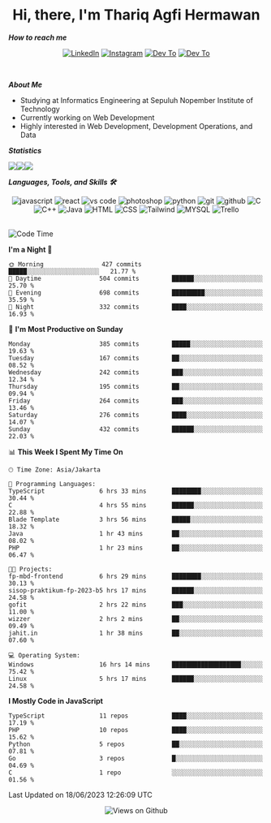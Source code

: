 <div align="center">
  <h1>Hi, there, I'm Thariq Agfi Hermawan</h1>
</div>


***How to reach me***
<p align='center'>
   <a href="https://www.linkedin.com/in/thariqagfihermawan" target="_blank"><img src="https://img.shields.io/badge/LinkedIn-0077B5?style=for-the-badge&logo=linkedin&logoColor=white" alt="LinkedIn"></a>
   <a href="https://www.instagram.com/thoriqagfi" target="_blank"><img src="https://img.shields.io/badge/Instagram-E4405F?style=for-the-badge&logo=instagram&logoColor=white" alt="Instagram"></a>
   <a href="https://medium.com/@thoriq.aghfi60" target="_blank"><img src="https://img.shields.io/badge/Medium-12100E?style=for-the-badge&logo=medium&logoColor=white" alt="Dev To"></a>
   <a href="https://linktr.ee/thoriqagfi" target="_blank"><img src="https://img.shields.io/badge/linktree-1de9b6?style=for-the-badge&logo=linktree&logoColor=white" alt="Dev To"></a>
</p>

<br>

***About Me***
- Studying at Informatics Engineering at Sepuluh Nopember Institute of Technology
- Currently working on Web Development
- Highly interested in Web Development, Development Operations, and Data

***Statistics***

<!-- [![GitHub Streak](http://github-readme-streak-stats.herokuapp.com?user=thoriqagfi&theme=dark)](https://git.io/streak-stats) -->

<div align="center">
  <div style="display: flex;">
    <img src="http://github-readme-streak-stats.herokuapp.com?user=thoriqagfi&theme=chartreuse-dark"/>
    <img src="https://github-readme-stats.vercel.app/api/top-langs/?username=thoriqagfi&layout=compact&&theme=chartreuse-dark&langs_count=8)](https://github.com/thoriqagfi"/>
    <img src="https://github-readme-stats.vercel.app/api?username=thoriqagfi&show_icons=true&theme=chartreuse-dark"/>
  </div>
</div>

<!-- [![Top Langs](https://github-readme-stats.vercel.app/api/top-langs/?username=thoriqagfi&layout=compact&&theme=chartreuse-dark&langs_count=8)](https://github.com/thoriqagfi)
< ![Agfi's GitHub stats](https://github-readme-stats.vercel.app/api?username=thoriqagfi&show_icons=true&theme=chartreuse-dark) -->

***Languages, Tools, and Skills 🛠***

  <div align="center">
    <img src="https://img.shields.io/badge/JavaScript-F7DF1E?style=for-the-badge&logo=javascript&logoColor=black" alt="javascript" />
    <img src="https://img.shields.io/badge/React-61DAFB?style=for-the-badge&logo=react&logoColor=black" alt="react" />
    <img src="https://img.shields.io/badge/vs%20code-007ACC?style=for-the-badge&logo=visual%20studio%20code&logoColor=white" alt="vs code" />
    <img src="https://img.shields.io/badge/adobe%20photoshop-31A8FF?style=for-the-badge&logo=adobe%20photoshop&logoColor=white" alt="photoshop" />
    <img src="https://img.shields.io/badge/python-3776AB?style=for-the-badge&logo=python&logoColor=white" alt="python" />
    <img src="https://img.shields.io/badge/Git-F05032?style=for-the-badge&logo=git&logoColor=white" alt="git" />
    <img src="https://img.shields.io/badge/GitHub-100000?style=for-the-badge&logo=github&logoColor=white" alt="github" />
    <img src="https://img.shields.io/badge/c-%2300599C.svg?style=for-the-badge&logo=c&logoColor=white" alt="C" />
    <img src="https://img.shields.io/badge/c++-%2300599C.svg?style=for-the-badge&logo=c%2B%2B&logoColor=white" alt="C++" />
    <img src="https://img.shields.io/badge/Java-ED8B00?style=for-the-badge&logo=java&logoColor=white" alt="Java"/>
    <img src="https://img.shields.io/badge/HTML5-E34F26?style=for-the-badge&logo=html5&logoColor=white" alt="HTML" />
    <img src="https://img.shields.io/badge/CSS-239120?&style=for-the-badge&logo=css3&logoColor=white" alt ="CSS" />
    <img src="https://img.shields.io/badge/tailwindcss-%2338B2AC.svg?style=for-the-badge&logo=tailwind-css&logoColor=white" alt="Tailwind" />
    <img src="https://img.shields.io/badge/MySQL-00000F?style=for-the-badge&logo=mysql&logoColor=white" alt="MYSQL" />
    <img src="https://img.shields.io/badge/Trello-%23026AA7.svg?style=for-the-badge&logo=Trello&logoColor=white" alt="Trello" />
  </div><br>

<!--START_SECTION:waka-->
![Code Time](http://img.shields.io/badge/Code%20Time-496%20hrs%2036%20mins-blue)

**I'm a Night 🦉** 

```text
🌞 Morning                427 commits         █████░░░░░░░░░░░░░░░░░░░░   21.77 % 
🌆 Daytime                504 commits         ██████░░░░░░░░░░░░░░░░░░░   25.70 % 
🌃 Evening                698 commits         █████████░░░░░░░░░░░░░░░░   35.59 % 
🌙 Night                  332 commits         ████░░░░░░░░░░░░░░░░░░░░░   16.93 % 
```
📅 **I'm Most Productive on Sunday** 

```text
Monday                   385 commits         █████░░░░░░░░░░░░░░░░░░░░   19.63 % 
Tuesday                  167 commits         ██░░░░░░░░░░░░░░░░░░░░░░░   08.52 % 
Wednesday                242 commits         ███░░░░░░░░░░░░░░░░░░░░░░   12.34 % 
Thursday                 195 commits         ██░░░░░░░░░░░░░░░░░░░░░░░   09.94 % 
Friday                   264 commits         ███░░░░░░░░░░░░░░░░░░░░░░   13.46 % 
Saturday                 276 commits         ████░░░░░░░░░░░░░░░░░░░░░   14.07 % 
Sunday                   432 commits         ██████░░░░░░░░░░░░░░░░░░░   22.03 % 
```


📊 **This Week I Spent My Time On** 

```text
🕑︎ Time Zone: Asia/Jakarta

💬 Programming Languages: 
TypeScript               6 hrs 33 mins       ████████░░░░░░░░░░░░░░░░░   30.44 % 
C                        4 hrs 55 mins       ██████░░░░░░░░░░░░░░░░░░░   22.88 % 
Blade Template           3 hrs 56 mins       █████░░░░░░░░░░░░░░░░░░░░   18.32 % 
Java                     1 hr 43 mins        ██░░░░░░░░░░░░░░░░░░░░░░░   08.02 % 
PHP                      1 hr 23 mins        ██░░░░░░░░░░░░░░░░░░░░░░░   06.47 % 

🐱‍💻 Projects: 
fp-mbd-frontend          6 hrs 29 mins       ████████░░░░░░░░░░░░░░░░░   30.13 % 
sisop-praktikum-fp-2023-b5 hrs 17 mins       ██████░░░░░░░░░░░░░░░░░░░   24.58 % 
gofit                    2 hrs 22 mins       ███░░░░░░░░░░░░░░░░░░░░░░   11.00 % 
wizzer                   2 hrs 2 mins        ██░░░░░░░░░░░░░░░░░░░░░░░   09.49 % 
jahit.in                 1 hr 38 mins        ██░░░░░░░░░░░░░░░░░░░░░░░   07.60 % 

💻 Operating System: 
Windows                  16 hrs 14 mins      ███████████████████░░░░░░   75.42 % 
Linux                    5 hrs 17 mins       ██████░░░░░░░░░░░░░░░░░░░   24.58 % 
```

**I Mostly Code in JavaScript** 

```text
TypeScript               11 repos            ████░░░░░░░░░░░░░░░░░░░░░   17.19 % 
PHP                      10 repos            ████░░░░░░░░░░░░░░░░░░░░░   15.62 % 
Python                   5 repos             ██░░░░░░░░░░░░░░░░░░░░░░░   07.81 % 
Go                       3 repos             █░░░░░░░░░░░░░░░░░░░░░░░░   04.69 % 
C                        1 repo              ░░░░░░░░░░░░░░░░░░░░░░░░░   01.56 % 
```




 Last Updated on 18/06/2023 12:26:09 UTC
<!--END_SECTION:waka-->

<div align="center">
<img src="https://komarev.com/ghpvc/?username=thoriqagfi&color=blue" alt="Views on Github" />
</div>